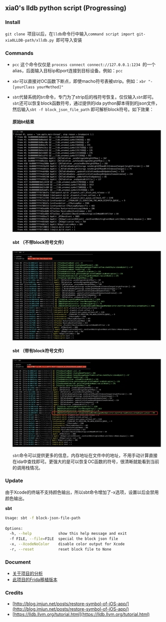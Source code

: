 ## xia0's lldb python script (Progressing)

### Install 

`git clone `项目以后，在`lldb`命令行中输入`command script import git-xia0LLDB-path/xlldb.py `即可导入安装

### Commands

- `pcc` 这个命令仅仅是 `process connect connect://127.0.0.1:1234 `的一个alias，后面输入目标ip和port连接到目标设备。例如：`pcc `

- `xbr`可以直接对OC函数下断点，即使macho符号表被strip。例如：`xbr "-[yourClass yourMethod]"`

- `sbt`代替系统的`bt`命令，专门为了strip后的栈符号恢复。仅仅输入`sbt`即可。`sbt`还可以恢复block函数符号，通过提供的ida python脚本得到的json文件，然后输入`sbt -f block_json_file_path` 即可解析block符号。如下效果：

  #### 原始bt结果

  ![orig_bt](./resource/orig_bt.png)

  #### sbt （不带block符号文件）

  ![sbt-noblockfile](./resource/sbt-noblockfile.png)

  #### sbt （带有block符号文件）

  ![sbt-blockfile](./resource/sbt-blockfile.png)

  

  `sbt`命令可以提供更多的信息，内存地址在文件中的地址，不用手动计算直接在ida中查找即可。更强大的是可以恢复OC函数的符号，很清晰就能看到当前的调用栈情况。

### Update

由于Xcode的终端不支持颜色输出，所以sbt命令增加了-x选项，设置以后会禁用颜色输出。

**sbt**

```bash
Usage: sbt -f block-json-file-path

Options:
  -h, --help            show this help message and exit
  -f FILE, --file=FILE  special the block json file
  -x, --XcodeNoColor    disable color output for Xcode
  -r, --reset           reset block file to None
```



### Document

- [关于项目的分析]([http://4ch12dy.site/2018/10/03/LLDB%E8%B0%83%E8%AF%95%E5%99%A8%E6%A0%88%E7%AC%A6%E5%8F%B7%E5%8C%96/%E5%BC%BA%E5%8C%96%E4%BD%A0%E7%9A%84lldb%E8%B0%83%E8%AF%95%E5%99%A8/](http://4ch12dy.site/2018/10/03/LLDB调试器栈符号化/强化你的lldb调试器/))
- [此项目的Frida移植版本](http://4ch12dy.site/2019/07/02/xia0CallStackSymbols/xia0CallStackSymbols/)

### Credits

- [http://blog.imjun.net/posts/restore-symbol-of-iOS-app/](http://blog.imjun.net/posts/restore-symbol-of-iOS-app/)
- [https://lldb.llvm.org/tutorial.html](https://lldb.llvm.org/tutorial.html)

